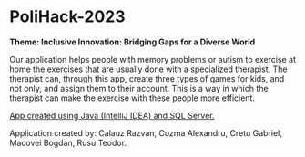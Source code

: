 # PoliHack-2023

**Theme: Inclusive Innovation: Bridging Gaps for a Diverse World**

Our application helps people with memory problems or autism to exercise at home the exercises that are usually done with a specialized therapist.
The therapist can, through this app, create three types of games for kids, and not only, and assign them to their account.
This is a way in which the therapist can make the exercise with these people more efficient.

<ins>App created using Java (IntelliJ IDEA) and SQL Server.</ins>

Application created by:
Calauz Razvan, 
Cozma Alexandru, 
Cretu Gabriel, 
Macovei Bogdan, 
Rusu Teodor.
